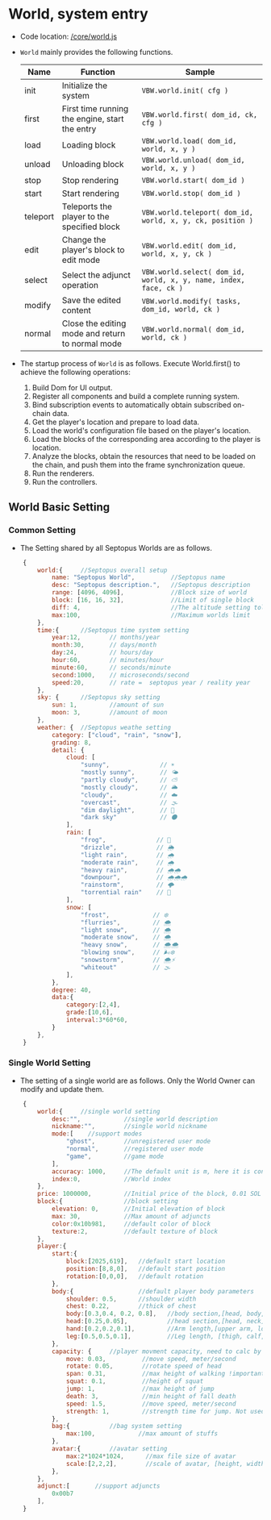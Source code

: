 # World, system entry

* Code location: [/core/world.js](https://github.com/septopus-rex/world/blob/main/engine/src/septopus/core/world.js)

* `World` mainly provides the following functions.

    | Name | Function | Sample |
    | --- | --- | --- |
    | init | Initialize the system |  `VBW.world.init( cfg )` |
    | first | First time running the engine, start the entry | `VBW.world.first( dom_id, ck, cfg )` |
    | load | Loading block |  `VBW.world.load( dom_id, world, x, y )` |
    | unload | Unloading block | `VBW.world.unload( dom_id, world, x, y )` |
    | stop | Stop rendering | `VBW.world.start( dom_id )` |
    | start | Start rendering | `VBW.world.stop( dom_id )` |
    | teleport | Teleports the player to the specified block | `VBW.world.teleport( dom_id, world, x, y, ck, position )` |
    | edit | Change the player's block to edit mode | `VBW.world.edit( dom_id, world, x, y, ck )` |
    | select | Select the adjunct operation | `VBW.world.select( dom_id, world, x, y, name, index, face, ck )` |
    | modify | Save the edited content | `VBW.world.modify( tasks, dom_id, world, ck )` |
    | normal | Close the editing mode and return to normal mode | `VBW.world.normal( dom_id, world, ck )` |

* The startup process of `World` is as follows. Execute World.first() to achieve the following operations:
    1. Build Dom for UI output.
    2. Register all components and build a complete running system.
    3. Bind subscription events to automatically obtain subscribed on-chain data.
    4. Get the player's location and prepare to load data.
    5. Load the world's configuration file based on the player's location.
    6. Load the blocks of the corresponding area according to the player is location.
    7. Analyze the blocks, obtain the resources that need to be loaded on the chain, and push them into the frame synchronization queue.
    8. Run the renderers.
    9. Run the controllers.

## World Basic Setting

### Common Setting

* The Setting shared by all Septopus Worlds are as follows.

```Javascript
    {
        world:{     //Septopus overall setup
            name: "Septopus World",          //Septopus name
            desc: "Septopus description.",   //Septopus description
            range: [4096, 4096],             //Block size of world
            block: [16, 16, 32],             //Limit of single block
            diff: 4,                         //The altitude setting tolerance value can only be higher than the average of the surrounding 8 blocks
            max:100,                         //Maximum worlds limit
        },
        time:{      //Septopus time system setting
            year:12,        // months/year
            month:30,       // days/month
            day:24,         // hours/day
            hour:60,        // minutes/hour
            minute:60,      // seconds/minute
            second:1000,    // microseconds/second
            speed:20,       // rate =  septopus year / reality year
        },
        sky: {      //Septopus sky setting
            sun: 1,         //amount of sun
            moon: 3,        //amount of moon
        },
        weather: {  //Septopus weathe setting
            category: ["cloud", "rain", "snow"],
            grading: 8,
            detail: {
                cloud: [
                    "sunny",              // ☀️
                    "mostly sunny",       // 🌤
                    "partly cloudy",      // ⛅️
                    "mostly cloudy",      // 🌥
                    "cloudy",             // ☁️
                    "overcast",           // 🌫️
                    "dim daylight",       // 🌁
                    "dark sky"            // 🌑
                ],
                rain: [
                    "frog",              // 🐸
                    "drizzle",           // 🌦
                    "light rain",        // 🌧
                    "moderate rain",     // 🌧
                    "heavy rain",        // 🌧🌧
                    "downpour",          // 🌧🌧🌧
                    "rainstorm",         // 🌩
                    "torrential rain"    // 🌊
                ],
                snow: [
                    "frost",            // ❄️
                    "flurries",         // 🌨️
                    "light snow",       // 🌨
                    "moderate snow",    // 🌨
                    "heavy snow",       // 🌨🌨
                    "blowing snow",     // 🌬️❄️
                    "snowstorm",        // 🌨⚡️
                    "whiteout"          // 🌫️
                ],
            },
            degree: 40,
            data:{
                category:[2,4],
                grade:[10,6],
                interval:3*60*60,
            }
        },   
    }
```

### Single World Setting

* The setting of a single world are as follows. Only the World Owner can modify and update them.

```Javascript
    {
        world:{     //single world setting
            desc:"",            //single world description
            nickname:"",        //single world nickname
            mode:[    //support modes
                "ghost",        //unregistered user mode
                "normal",       //registered user mode
                "game",         //game mode
            ],     
            accuracy: 1000,     //The default unit is m, here it is converted to mm for display
            index:0,            //World index
        },
        price: 1000000,         //Initial price of the block, 0.01 SOL
        block:{                 //block setting
            elevation: 0,       //Initial elevation of block
            max: 30,            //Max amount of adjuncts
            color:0x10b981,     //default color of block
            texture:2,          //default texture of block
        },
        player:{
            start:{
                block:[2025,619],   //default start location
                position:[8,8,0],   //default start position
                rotation:[0,0,0],   //default rotation
            },
            body:{                  //default player body parameters
                shoulder: 0.5,      //shoulder width
                chest: 0.22,        //thick of chest
                body:[0.3,0.4, 0.2, 0.8],   //body section,[head, body, buttock, leg]
                head:[0.25,0.05],           //head section,[head, neck]
                hand:[0.2,0.2,0.1],         //Arm length,[upper arm, lower arm, hand]
                leg:[0.5,0.5,0.1],          //Leg length, [thigh, calf, foot]
            },
            capacity: {     //player movment capacity, need to calc by body size
                move: 0.03,          //move speed, meter/second
                rotate: 0.05,        //rotate speed of head
                span: 0.31,          //max height of walking !important 这个后面需要根据玩家身体尺寸进行计算
                squat: 0.1,          //height of squat
                jump: 1,             //max height of jump
                death: 3,            //min height of fall death
                speed: 1.5,          //move speed, meter/second
                strength: 1,         //strength time for jump. Not used yet.
            },
            bag:{           //bag system setting
                max:100,            //max amount of stuffs
            },
            avatar:{        //avatar setting
                max:2*1024*1024,      //max file size of avatar
                scale:[2,2,2],        //scale of avatar, [height, width, depth]
            },
        },
        adjunct:[       //support adjuncts
            0x00b7
        ],
    }
```